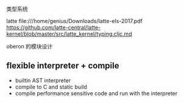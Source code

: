 类型系统

latte
file:///home/genius/Downloads/latte-els-2017.pdf
https://github.com/latte-central/latte-kernel/blob/master/src/latte_kernel/typing.cljc.md

oberon 的模块设计


## flexible interpreter + compile

- builtin AST interpreter
- compile to C and static build
- compile performance sensitive code and run with the interpreter
